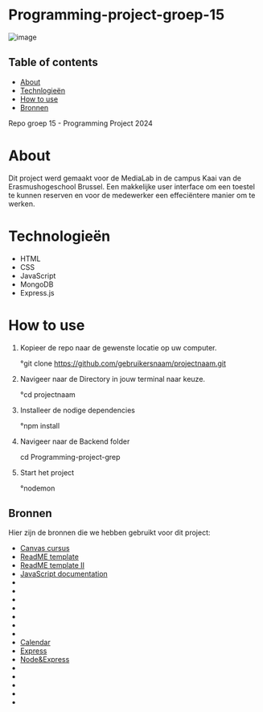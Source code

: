 # Programming-project-groep-15


![image](https://github.com/nouriye/Programming-project-groep-15/assets/133105442/bb2d14e4-3efa-483e-bc9d-f08c2926b95d)

## Table of contents

- [About](https://github.com/nouriye/Programming-project-groep-15/tree/main?tab=readme-ov-file#about)
- [Technlogieën](https://github.com/nouriye/Programming-project-groep-15/tree/main?tab=readme-ov-file#technologie%C3%ABn)
- [How to use](https://github.com/nouriye/Programming-project-groep-15/tree/main?tab=readme-ov-file#how-to-use)
- [Bronnen](https://github.com/nouriye/Programming-project-groep-15/tree/main?tab=readme-ov-file#bronnen)







Repo groep 15 - Programming Project 2024

# About

Dit project werd gemaakt voor de MediaLab in de campus Kaai van de Erasmushogeschool Brussel. Een makkelijke user interface om een toestel te kunnen reserven en voor de medewerker een effeciëntere manier om te werken. 



# Technologieën 
- HTML
- CSS
- JavaScript
- MongoDB
- Express.js

# How to use
1. Kopieer de repo naar de gewenste locatie op uw computer.

   °git clone https://github.com/gebruikersnaam/projectnaam.git
3. Navigeer naar de Directory in jouw terminal naar keuze.

    °cd projectnaam
5. Installeer de nodige dependencies
 
   °npm install
6. Navigeer naar de Backend folder

   cd  Programming-project-grep
7. Start het project

   °nodemon 
       
   
    

   








## Bronnen 

Hier zijn de bronnen die we hebben gebruikt voor dit project:

- [Canvas cursus](https://canvas.ehb.be/courses/34803)
- [ReadME template](https://www.drupal.org/docs/develop/managing-a-drupalorg-theme-module-or-distribution-project/documenting-your-project/readmemd-template)
- [ReadME template II](https://github.com/othneildrew/Best-README-Template/blob/master/README.md)
- [JavaScript documentation](https://www.w3schools.com/js/)
- [](https://tailwindcss.com/docs/grid-template-columns)
- [](https://git-scm.com/book/fr/v2/Les-branches-avec-Git-Branches-et-fusions%C2%A0%3A-les-bases)
- [](https://fullcalendar.io/docs/handlers)
- [](https://boxicons.com/usage#usage-as-font)
- [](https://developer.mozilla.org/fr/docs/Web/HTML/Element/form)
- [](https://www.flaticon.com/search?word=modifying)
- [](https://www.youtube.com/playlist?list=PLGsnrfn8XzXii2J5-Jpqufypu6upxcSGx)
- [Calendar](https://fullcalendar.io/docs)
- [Express](https://www.linkedin.com/learning/express-essentials-build-powerful-web-apps-with-node-js/generate-server-side-code-with-express)
- [Node&Express](https://www.linkedin.com/learning/building-a-website-with-node-js-and-express-js-3/dynamic-websites-with-node-and-express?contextUrn=urn%3Ali%3AlearningCollection%3A7201660944781824001)
- [](https://www.linkedin.com/learning/node-js-essential-training-14888164/learning-the-node-js-basics)
- [](https://www.npmjs.com/package/bcrypt)
- [](https://www.dotenv.org/docs/)
- 
- 
